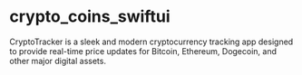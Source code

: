 # crypto_coins_swiftui
CryptoTracker is a sleek and modern cryptocurrency tracking app designed to provide real-time price updates for Bitcoin, Ethereum, Dogecoin, and other major digital assets.
